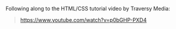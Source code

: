 Following along to the HTML/CSS tutorial video by Traversy Media:
> https://www.youtube.com/watch?v=p0bGHP-PXD4 
